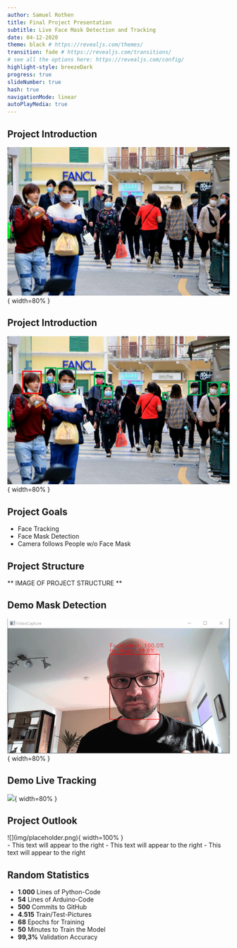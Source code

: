 ```yaml
---
author: Samuel Rothen
title: Final Project Presentation
subtitle: Live Face Mask Detection and Tracking
date: 04-12-2020
theme: black # https://revealjs.com/themes/
transition: fade # https://revealjs.com/transitions/
# see all the options here: https://revealjs.com/config/
highlight-style: breezeDark
progress: true
slideNumber: true
hash: true
navigationMode: linear
autoPlayMedia: true
---
```



## Project Introduction <i class="far fa-compass"></i>

![](img/group_masks.png){ width=80% }

## Project Introduction <i class="far fa-compass"></i>

![](img/group_masks_markings.png){ width=80% }

## Project Goals <i class="far fa-question-circle"></i>

- Face Tracking
- Face Mask Detection
- Camera follows People w/o Face Mask

## Project Structure <i class="fas fa-sort-alpha-down"></i>

** IMAGE OF PROJECT STRUCTURE **

## Demo Mask Detection <i class="fas fa-head-side-mask"></i>

![](img/mask_detect_small.gif){ width=80% }

## Demo Live Tracking <i class="fas fa-video"></i>

![](img/tracking_demo.gif){ width=80% }

## Project Outlook <i class="fas fa-binoculars"></i>

<div class="left">
![](img/placeholder.png){ width=100% }
</div>
<div class="right">
- This text will appear to the right
- This text will appear to the right
- This text will appear to the right
</div>


## Random Statistics <i class="fas fa-chart-line"></i>

- <i class="fab fa-python"></i> **1.000** Lines of Python-Code<br>
- <i class="fas fa-microchip"></i> **54** Lines of Arduino-Code<br>
- <i class="fab fa-github"></i> **500** Commits to GitHub<br>
- <i class="fas fa-images"></i> **4.515** Train/Test-Pictures<br>
- <i class="fas fa-redo"></i> **68** Epochs for Training<br>
- <i class="far fa-clock"></i> **50** Minutes to Train the Model<br>
- <i class="fas fa-bullseye"></i> **99,3%** Validation Accuracy


